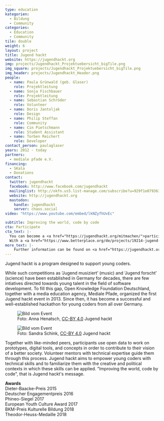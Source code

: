 ```yaml
---
type: education
kategorien:
  - Bildung
  - Community
categories:
  - Education
  - Community
tile: double
weight: 6
layout: project
title: Jugend hackt
website: https://jugendhackt.org
img: projects/Jugendhackt_Projektuebersicht_bigTile.png
img_square: projects/Jugendhackt_Projektuebersicht_bigTile.png
img_header: projects/Jugendhackt_Header.png
people:
  - name: Paula Grünwald (geb. Glaser)
    role: Projektleitung
  - name: Sonja Fischbauer
    role: Projektleitung
  - name: Sebastian Schröder
    role: Volunteer
  - name: Doris Jantoljak
    role: Design
  - name: Philip Steffan
    role: Community
  - name: Cin Pietschmann
    role: Student Assistant
  - name: Torben Reichert
    role: Developer
contact_person: paulaglaser
years: 2012 - today
partners:
  - mediale pfade e.V.
financing:
  - SKala
  - Donations
contact:
  twitter: jugendhackt
  facebook: http://www.facebook.com/jugendhackt
  mailinglist: http://okfn.us5.list-manage.com/subscribe?u=929f1e07936386d34833e20d1&id=47735af82e
  website: http://jugendhackt.org
  mastodon:
    handle: jugendhackt
    server: chaos.social
video: "https://www.youtube.com/embed/lkNZyfhUvEc"

subtitle: Improving the world, code by code
cta: Participate
cta_text: |-
  You can become a <a href="https://jugendhackt.org/mitmachen/">participant or mentor</a>. In addition to our main event in Berlin, we also have lots of events all over Germany, Austria and Switzerland.<br><br>
  With a <a href="https://www.betterplace.org/de/projects/19214-jugend-hackt-forderprogramm-fur-programmierbegeisterte-jugendliche">donation</a> you support the next generation of responsible, world-improving technicians. For sponsoring and cooperation we are looking forward to <a href="mailto:sonja.fischbauer@okfn.de">hearing from you</a>.
more_text: |-
    Further information can be found on <a href="https://jugendhackt.org/">the website</a> of Jugend Hackt.
---
```


Jugend hackt is a program designed to support young coders.

While such competitions as ‘Jugend musiziert’ (music) and ‘Jugend forscht’ (science) have been established in Germany for decades, there are few intiatives directed towards young talent in the field of software development.
To fill this gap, Open Knowledge Foundation Deutschland, together with a media education agency, Mediale Pfade, organized the first Jugend hackt event in 2013.
Since then, it has become a successful and well-established hackathon for young coders from all over Germany.

<div class="two-img offset-lg-2">
    <figure class="license">
        <img alt="Bild vom Event" src="/files/projects/jugendhackt_img_1.jpg">
        <figcaption>Foto: Anna Henatsch, <a href="https://creativecommons.org/licenses/by/4.0/">CC-BY 4.0</a> Jugend hackt</figcaption>
    </figure>
    <figure class="license">
    <img alt="Bild vom Event" src="/files/projects/jugendhackt_img_2.jpg">
        <figcaption>Foto: Sandra Schink, <a href="https://creativecommons.org/licenses/by/4.0/">CC-BY 4.0</a> Jugend hackt</figcaption>
    </figure>
</div>

Together with like-minded peers, participants use open data to work on prototypes, digital tools, and concepts in order to contribute to their vision of a better society.
Volunteer mentors with technical expertise guide them through this process.
Jugend hackt aims to empower young coders with technical skills and to familiarize them with the creative and political contexts in which these skills can be applied. "Improving the world, code by code", that is Jugend hackt's message.

**Awards** <br>
Dieter-Baacke-Preis 2015<br>
Deutscher Engagementpreis 2016<br>
Phineo-Siegel 2017<br>
European Youth Culture Award 2017<br>
BKM-Preis Kulturelle Bildung 2018<br>
Theodor-Heuss-Medaille 2018
